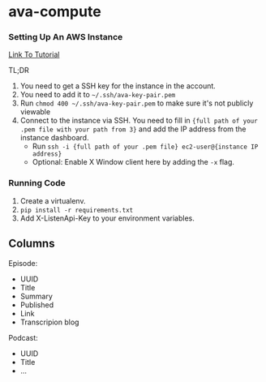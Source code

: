 # ava-compute


### Setting Up An AWS Instance

[Link To Tutorial](https://aws.amazon.com/getting-started/tutorials/launch-a-virtual-machine/?trk=gs_card&e=gs&p=gsrchttps://aws.amazon.com/getting-started/tutorials/launch-a-virtual-machine/?trk=gs_card&e=gs&p=gsrchttps://aws.amazon.com/getting-started/tutorials/launch-a-virtual-machine/?trk=gs_card&e=gs&p=gsrc)

TL;DR
1. You need to get a SSH key for the instance in the account.
2. You need to add it to `~/.ssh/ava-key-pair.pem`
3. Run `chmod 400 ~/.ssh/ava-key-pair.pem` to make sure it's not publicly viewable
4. Connect to the instance via SSH. You need to fill in `{full path of your .pem file with your path from 3}` and add the IP address from the instance dashboard.
   * Run `ssh -i {full path of your .pem file} ec2-user@{instance IP address}`
   * Optional: Enable X Window client here by adding the `-x` flag.

### Running Code

1. Create a virtualenv.
2. `pip install -r requirements.txt`
3. Add X-ListenApi-Key to your environment variables.

## Columns
Episode:
* UUID
* Title
* Summary
* Published
* Link
* Transcripion blog

Podcast:
* UUID
* Title
* ...

